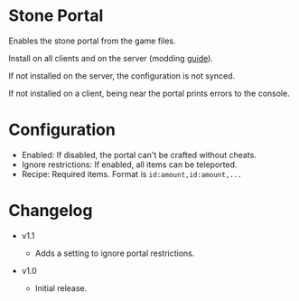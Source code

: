 # Stone Portal

Enables the stone portal from the game files.

Install on all clients and on the server (modding [guide](https://youtu.be/L9ljm2eKLrk)).

If not installed on the server, the configuration is not synced.

If not installed on a client, being near the portal prints errors to the console.

# Configuration

- Enabled: If disabled, the portal can't be crafted without cheats.
- Ignore restrictions: If enabled, all items can be teleported.
- Recipe: Required items. Format is `id:amount,id:amount,...`

# Changelog

- v1.1
	- Adds a setting to ignore portal restrictions.

- v1.0
	- Initial release.
